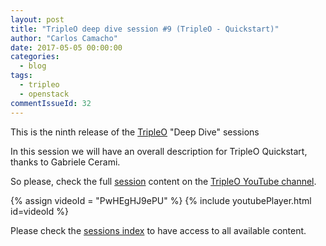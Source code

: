 ```yaml
---
layout: post
title: "TripleO deep dive session #9 (TripleO - Quickstart)"
author: "Carlos Camacho"
date: 2017-05-05 00:00:00
categories:
  - blog
tags:
  - tripleo
  - openstack
commentIssueId: 32
---
```


This is the ninth release of the [TripleO](http://www.tripleo.org/) "Deep Dive" sessions

In this session we will have an overall
description for TripleO Quickstart, thanks
to Gabriele Cerami.

So please, check the full [session](https://www.youtube.com/watch?v=PwHEgHJ9ePU)
content on the [TripleO YouTube channel](https://www.youtube.com/channel/UCNGDxZGwUELpgaBoLvABsTA/).

{% assign videoId = "PwHEgHJ9ePU" %}
{% include youtubePlayer.html id=videoId %}

Please check the [sessions index](http://www.anstack.com/blog/2017/06/15/tripleo-deep-dive-session-index.html) to have access to all available content.
